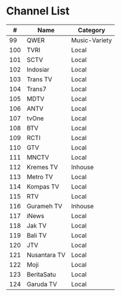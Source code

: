 # Channel List
\# | Name | Category
-- | -- | --
99 | QWER | Music-Variety
100 | TVRI | Local
101 | SCTV | Local
102 | Indosiar | Local
103 | Trans TV | Local
104 | Trans7 | Local
105 | MDTV | Local
106 | ANTV | Local
107 | tvOne | Local
108 | BTV | Local
109 | RCTI | Local
110 | GTV | Local
111 | MNCTV | Local
112 | Kremes TV | Inhouse
113 | Metro TV | Local
114 | Kompas TV | Local
115 | RTV | Local
116 | Gurameh TV | Inhouse
117 | iNews | Local
118 | Jak TV | Local
119 | Bali TV | Local
120 | JTV | Local
121 | Nusantara TV | Local
122 | Moji | Local
123 | BeritaSatu | Local
124 | Garuda TV | Local
